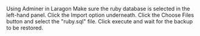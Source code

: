 Using Adminer in Laragon
Make sure the ruby database is selected in the left-hand panel. Click the Import option underneath.
Click the Choose Files button and select the "ruby.sql" file.
Click execute and wait for the backup to be restored.